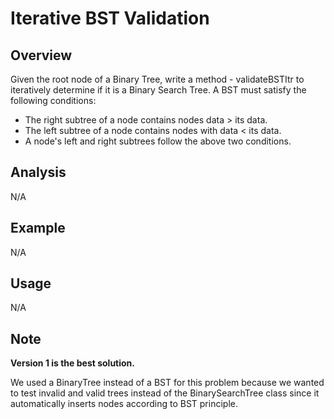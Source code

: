 # Iterative BST Validation

Overview
---
Given the root node of a Binary Tree, write a method - validateBSTItr to 
iteratively determine if it is a Binary Search Tree. A BST must satisfy 
the following conditions:

- The right subtree of a node contains  nodes data > its data.
- The left subtree of a node contains nodes with data < its data.
- A node's left and right subtrees follow the above two conditions.

Analysis
---
N/A

Example
---
N/A

Usage
---
N/A

Note
---
**Version 1 is the best solution.**

We used a BinaryTree instead of a BST for this problem because we wanted to
test invalid and valid trees instead of the BinarySearchTree class since it 
automatically inserts nodes according to BST principle.
